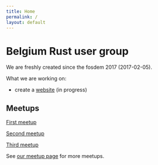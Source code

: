 ```yaml
---
title: Home
permalink: /
layout: default
---
```


# Belgium Rust user group

We are freshly created since the fosdem 2017 (2017-02-05).

What we are working on:
* create a [website](https://github.com/RustBelgium/rust-lang.be) (in progress)

## Meetups
[First meetup](2017/07/19)

[Second meetup](2018/04/17)

[Third meetup](2018/09/04)

See [our meetup page](https://www.meetup.com/Belgium-Rust-user-group/) for 
more meetups.
